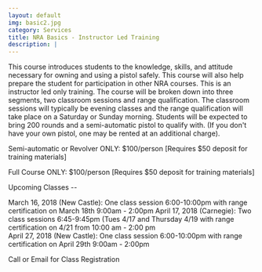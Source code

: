 ```yaml
---
layout: default
img: basic2.jpg
category: Services
title: NRA Basics - Instructor Led Training
description: |
---
```

This course introduces students to the knowledge, skills, and attitude necessary for owning and using a pistol safely. This course will also help prepare the student for participation in other NRA courses. This is an instructor led only training. The course will be broken down into three segments, two classroom sessions and range qualification.  The classroom sessions will typically be evening classes and the range qualification will take place on a Saturday or Sunday morning.  Students will be expected to bring 200 rounds and a semi-automatic pistol to qualify with. (If you don't have your own pistol, one may be rented at an additional charge).  

     
Semi-automatic or Revolver ONLY: $100/person [Requires $50 deposit for training materials]

Full Course ONLY:  $100/person  [Requires $50 deposit for training materials]



Upcoming Classes -- 

March 16, 2018 (New Castle): One class session 6:00-10:00pm with range certification on March 18th 9:00am - 2:00pm
April 17, 2018 (Carnegie): Two class sessions 6:45-9:45pm (Tues 4/17 and Thursday 4/19 with 
range certification on 4/21 from 10:00 am - 2:00 pm  
April 27, 2018 (New Castle): One class session 6:00-10:00pm with range certification on April 29th 9:00am - 2:00pm


Call or Email for Class Registration
